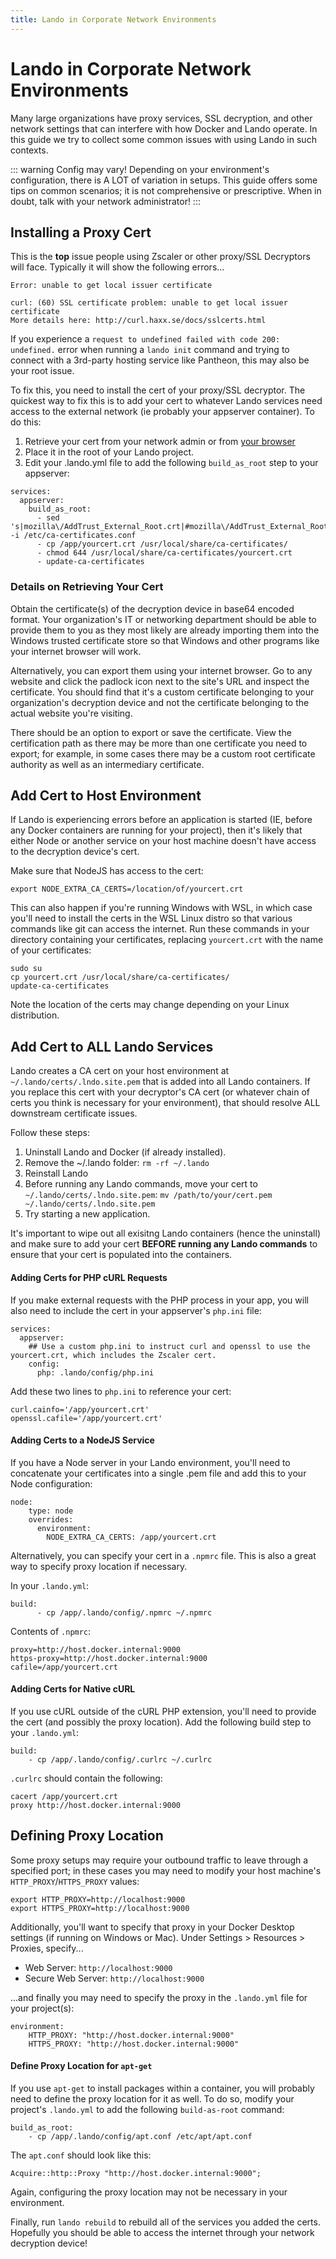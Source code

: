 ```yaml
---
title: Lando in Corporate Network Environments
---
```


# Lando in Corporate Network Environments

Many large organizations have proxy services, SSL decryption, and other network settings that can interfere with how Docker and Lando operate. In this guide we try to collect some common issues with using Lando in such contexts.

::: warning Config may vary!
Depending on your environment's configuration, there is A LOT of variation in setups. This guide offers some tips on common scenarios; it is not comprehensive or prescriptive. When in doubt, talk with your network administrator!
:::

## Installing a Proxy Cert

This is the **top** issue people using Zscaler or other proxy/SSL Decryptors will face. Typically it will show the following errors...

```
Error: unable to get local issuer certificate
```

```
curl: (60) SSL certificate problem: unable to get local issuer certificate
More details here: http://curl.haxx.se/docs/sslcerts.html
```

If you experience a `request to undefined failed with code 200: undefined.` error when running a `lando init` command and trying to connect with a 3rd-party hosting service like Pantheon, this may also be your root issue.

To fix this, you need to install the cert of your proxy/SSL decryptor. The quickest way to fix this is to add your cert to whatever Lando services need access to the external network (ie probably your appserver container). To do this:

1. Retrieve your cert from your network admin or from [your browser](https://medium.com/@menakajain/export-download-ssl-certificate-from-server-site-url-bcfc41ea46a2)
2. Place it in the root of your Lando project.
3. Edit your .lando.yml file to add the following `build_as_root` step to your appserver:

```
services:
  appserver:
    build_as_root:
      - sed 's|mozilla\/AddTrust_External_Root.crt|#mozilla\/AddTrust_External_Root.crt|g' -i /etc/ca-certificates.conf
      - cp /app/yourcert.crt /usr/local/share/ca-certificates/
      - chmod 644 /usr/local/share/ca-certificates/yourcert.crt
      - update-ca-certificates
```

### Details on Retrieving Your Cert

Obtain the certificate(s) of the decryption device in base64 encoded format. Your organization's IT or networking department should be able to provide them to you as they most likely are already importing them into the Windows trusted certificate store so that Windows and other programs like your internet browser will work.

Alternatively, you can export them using your internet browser. Go to any website and click the padlock icon next to the site's URL and inspect the certificate. You should find that it's a custom certificate belonging to your organization's decryption device and not the certificate belonging to the actual website you're visiting.

There should be an option to export or save the certificate. View the certification path as there may be more than one certificate you need to export; for example, in some cases there may be a custom root certificate authority as well as an intermediary certificate.

## Add Cert to Host Environment

If Lando is experiencing errors before an application is started (IE, before any Docker containers are running for your project), then it's likely that either Node or another service on your host machine doesn't have access to the decryption device's cert.

Make sure that NodeJS has access to the cert:

```
export NODE_EXTRA_CA_CERTS=/location/of/yourcert.crt
```

This can also happen if you're running Windows with WSL, in which case you'll need to install the certs in the WSL Linux distro so that various commands like git can access the internet. Run these commands in your directory containing your certificates, replacing `yourcert.crt` with the name of your certificates:

```
sudo su
cp yourcert.crt /usr/local/share/ca-certificates/
update-ca-certificates
```

Note the location of the certs may change depending on your Linux distribution.

## Add Cert to ALL Lando Services

Lando creates a CA cert on your host environment at `~/.lando/certs/.lndo.site.pem` that is added into all Lando containers. If you replace this cert with your decryptor's CA cert (or whatever chain of certs you think is necessary for your environment), that should resolve ALL downstream certificate issues.

Follow these steps:

1. Uninstall Lando and Docker (if already installed).
2. Remove the ~/.lando folder: `rm -rf ~/.lando`
3. Reinstall Lando
4. Before running any Lando commands, move your cert to `~/.lando/certs/.lndo.site.pem`: `mv /path/to/your/cert.pem ~/.lando/certs/.lndo.site.pem`
5. Try starting a new application.

It's important to wipe out all exisitng Lando containers (hence the uninstall) and make sure to add your cert **BEFORE running any Lando commands** to ensure that your cert is populated into the containers.

#### Adding Certs for PHP cURL Requests
If you make external requests with the PHP process in your app, you will also need to include the cert in your appserver's `php.ini` file:

```
services:
  appserver:
    ## Use a custom php.ini to instruct curl and openssl to use the yourcert.crt, which includes the Zscaler cert.
    config:
      php: .lando/config/php.ini
```

Add these two lines to `php.ini` to reference your cert:

```
curl.cainfo='/app/yourcert.crt'
openssl.cafile='/app/yourcert.crt'
```

#### Adding Certs to a NodeJS Service
If you have a Node server in your Lando environment, you'll need to concatenate your certificates into a single .pem file and add this to your Node configuration:

```
node:
    type: node
    overrides:
      environment:
        NODE_EXTRA_CA_CERTS: /app/yourcert.crt
```

Alternatively, you can specify your cert in a `.npmrc` file. This is also a great way to specify proxy location if necessary.

In your `.lando.yml`:

```
build:
      - cp /app/.lando/config/.npmrc ~/.npmrc
```

Contents of `.npmrc`:

```
proxy=http://host.docker.internal:9000
https-proxy=http://host.docker.internal:9000
cafile=/app/yourcert.crt
```

#### Adding Certs for Native cURL
If you use cURL outside of the cURL PHP extension, you'll need to provide the cert (and possibly the proxy location). Add the following build step to your `.lando.yml`:

```
build:
    - cp /app/.lando/config/.curlrc ~/.curlrc
```

`.curlrc` should contain the following:

```
cacert /app/yourcert.crt
proxy http://host.docker.internal:9000
```

## Defining Proxy Location

Some proxy setups may require your outbound traffic to leave through a specified port; in these cases you may need to modify your host machine's `HTTP_PROXY`/`HTTPS_PROXY` values:

```
export HTTP_PROXY=http://localhost:9000
export HTTPS_PROXY=http://localhost:9000
```

Additionally, you'll want to specify that proxy in your Docker Desktop settings (if running on Windows or Mac). Under Settings > Resources > Proxies, specify...

- Web Server: `http://localhost:9000`
- Secure Web Server: `http://localhost:9000`

...and finally you may need to specify the proxy in the `.lando.yml` file for your project(s):

```
environment:
	HTTP_PROXY: "http://host.docker.internal:9000"
	HTTPS_PROXY: "http://host.docker.internal:9000"
```

#### Define Proxy Location for `apt-get`

If you use `apt-get` to install packages within a container, you will probably need to define the proxy location for it as well. To do so, modify your project's `.lando.yml` to add the following `build-as-root` command:

```
build_as_root:
	- cp /app/.lando/config/apt.conf /etc/apt/apt.conf
```

The `apt.conf` should look like this:

```
Acquire::http::Proxy "http://host.docker.internal:9000";
```

Again, configuring the proxy location may not be necessary in your environment.

Finally, run `lando rebuild` to rebuild all of the services you added the certs. Hopefully you should be able to access the internet through your network decryption device!

